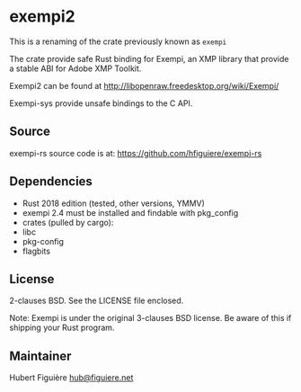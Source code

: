 exempi2
=======

This is a renaming of the crate previously known as `exempi`

The crate provide safe Rust binding for Exempi, an XMP library that
provide a stable ABI for Adobe XMP Toolkit.

Exempi2 can be found at http://libopenraw.freedesktop.org/wiki/Exempi/

Exempi-sys provide unsafe bindings to the C API.

Source
------

exempi-rs source code is at:
https://github.com/hfiguiere/exempi-rs

Dependencies
------------

- Rust 2018 edition (tested, other versions, YMMV)
- exempi 2.4 must be installed and findable with pkg_config
- crates (pulled by cargo):
 - libc
 - pkg-config
 - flagbits

License
-------

2-clauses BSD. See the LICENSE file enclosed.

Note: Exempi is under the original 3-clauses BSD license. Be aware of
this if shipping your Rust program.

Maintainer
----------

Hubert Figuière <hub@figuiere.net>
